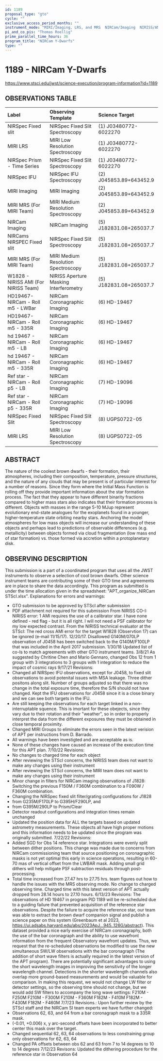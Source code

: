 ```yaml
---
id: 1189
proposal_type: "gto"
cycle: ""
exclusive_access_period_months: ""
instrument_mode: "MIRI/Imaging, LRS, and MRS  NIRCam/Imaging  NIRISS/AMI  NIRSpec/IFU and FS"
pi_and_co_pis: "Thomas Roellig"
prime_parallel_time_hours: 36
program_title: "NIRCam Y-Dwarfs"
type: ""
---
```

# 1189 - NIRCam Y-Dwarfs
https://www.stsci.edu/jwst/science-execution/program-information?id=1189
## OBSERVATIONS TABLE
| Label                                   | Observing Template                     | Science Target             |
| :-------------------------------------- | :------------------------------------- | :------------------------- |
| NIRSpec Fixed slit                      | NIRSpec Fixed Slit Spectroscopy        | (1) J03480772-6022270      |
| MIRI LRS                                | MIRI Low Resolution Spectroscopy       | (1) J03480772-6022270      |
| NIRSpec Prism - Time Series             | NIRSpec Fixed Slit Spectroscopy        | (1) J03480772-6022270      |
| NIRSpec IFU                             | NIRSpec IFU Spectroscopy               | (2) J045853.89+643452.9    |
| MIRI Imaging                            | MIRI Imaging                           | (2) J045853.89+643452.9    |
| MIRI MRS (For MIRI Team)                | MIRI Medium Resolution Spectroscopy    | (2) J045853.89+643452.9    |
| NIRCam Imaging                          | NIRCam Imaging                         | (5) J182831.08+265037.7    |
| NIRCams NIRSPEC Fixed slit              | NIRSpec Fixed Slit Spectroscopy        | (5) J182831.08+265037.7    |
| MIRI MRS (For MIRI Team)                | MIRI Medium Resolution Spectroscopy    | (5) J182831.08+265037.7    |
| W1828 - NIRISS AMI (For NIRISS Team)    | NIRISS Aperture Masking Interferometry | (5) J182831.08+265037.7    |
| HD19467- NIRCam - Roll m5 - LWBar       | NIRCam Coronagraphic Imaging           | (6) HD-19467               |
| HD19467- NIRCam - Roll m5 - 335R        | NIRCam Coronagraphic Imaging           | (6) HD-19467               |
| hd 19467 - NIRCam - Roll m5 - LB        | NIRCam Coronagraphic Imaging           | (6) HD-19467               |
| hd 19467 - NIRCam - Roll m5 - 335R      | NIRCam Coronagraphic Imaging           | (6) HD-19467               |
| Ref star - NIRCam - Roll p5 - LB        | NIRCam Coronagraphic Imaging           | (7) HD-19096               |
| Ref star - NIRCam - Roll p5 - 335R      | NIRCam Coronagraphic Imaging           | (7) HD-19096               |
| NIRSpec Fixed Slit                     | NIRSpec Fixed Slit Spectroscopy        | (8) UGPS0722-05            |
| MIRI LRS                                | MIRI Low Resolution Spectroscopy       | (8) UGPS0722-05            |

## ABSTRACT

The nature of the coolest brown dwarfs - their formation, their atmospheres, including their composition, temperature, pressure structures, and the nature of any clouds that may be present is of particular interest for a number of reasons. Since they form where the Initial Mass Function is rolling off they provide important information about the star formation process. The fact that they appear to have different binarity fractions compared to higher mass stars also indicates that their formation process is different. Objects with masses in the range 5-10 MJup represent evolutionary end-state analogues for the exoplanets found in a younger, higher-temperature state orbiting nearby stars. Anchoring the model atmospheres for low mass objects will increase our understanding of these objects and perhaps lead to predictions of observable differences (e.g. metallicity) between objects formed via cloud fragmentation (low mass end of star formation) vs. those formed via accretion within a protoplanetary disk.

## OBSERVING DESCRIPTION

This submission is a part of a coordinated program that uses all the JWST instruments to observe a selection of cool brown dwarfs. Other science instrument teams are contributing some of their GTO time and agreements are in place to share the data accordingly.
This program as submitted is under the time allocation given in the spreadsheet: "APT_organize_NIRCam STScI.xlsx".
Explanations for errors and warnings:
- GTO submission to be approved by STScI after submission
- PDF attachment not required for this submission
From NIRISS CO-I:
NIRISS error: 1 AMI requires the use of a calibrator star. I have none defined - red flag - but it is all right. I will not need a PSF calibrator for my low expected contrast.
From the NIRISS technical evaluator at the STScI: The red cross AMI error for the target W1828 (Observtion 17) can be ignored (e-mail 11/15/17).
12/20/17. Disallowed G140M/070LP observation of J0458 has been switched back to the G140M/F100LP that was included in the April 2017 submission.
1/30/18 Updated list of co-Is to match agreements with other GTO instrument teams.
3/8/21 As suggested by Chritine Chen and Mario Gennaro, changed Obs 12 from 1 group with 3 integrations to 3 groups with 1 integration to reduce the impact of cosmic rays
9/17/21 Revisions:
- Changed all NIRSpec IFU observations, except for J0458, to fixed slit observations to avoid potenital issues with MSA leakage. Three dither positons along slit. Number of groups adjusted so that there was no change in the total exposure time, therefore the S/N should not have changed.
Kept the IFU observations for J0458 since it is a close binary and we can see both targets in the IFU.
- Are still keeping the observations for each target linked in a non-interruptable squence. This is imortant for these obejects, since they vary due to their rotation and their "weather", so in order to properly interpret the data from the different exposures they must be obtained in close temporal proximity.
- Changed MIRI Groups to eliminate the errors seen in the latest verision of APT per instructions from D. Barrado.
- All warnings have been investigted and are acceptable as is.
- None of these changes have caused an increase of the execution time for this APT plan.
7/10/22 Revisions:
- No changes to charged time for each object
- After reviewing the STScI concerns, the NIRISS team does not want to make any changes using their instrument
- After reviewing the STScI concerns, the MIRI team does not want to make any changes using their instrument
- Minor change in filters for NIRCam imaging observations of J1828: Switching the previous F150M / F360M combination to a F090W / F360M combination.
- Changing the NIRSpec fixed slit filter/grating configurations for J1828
- from G235M/F170LP to G395H/F290LP, and
- from G395M/290LP to Prism/Clear
- Detector readout configurations and integration times remain unchanged
- Updated the position data for ALL the targets based on updated astrometry measurements. These objects all have high proper motions and this information needs to be updated since the program was originally submitted.
7/22/22 Revisions:
- Added SGD for Obs 14 reference star. Integrations were evenly split between dither positions. This change was made due to concerns from NIRCam commissioning team that source positioning on coronagraphic masks is not yet optimal this early in science operations, resulting in 60-70 mas of vertical offset from the LWBAR mask. Adding small grid dithers will help mitigate PSF subtraction residuals through post-processing.
- Total time increased from 27.47 hrs to 27.75 hrs.
team figures out how to handle the issues with the MRS observing mode. No change to charged observing time. Charged time with this latest version of APT actually dropped from 28.14 hours to 27.10 hours.
6/13/23 Revisions:
The observations of HD 19467 in program PID 1189 will be re-scheduled due to a guiding failure that prevented acquisition of the reference star observations. Despite the failure to acquire the reference star, our team was able to extract the brown dwarf companion signal and publish a science paper on this system (Greenbaum et al 2023, https://ui.adsabs.harvard.edu/abs/2023ApJ...945..126G/abstract). This dataset provided a nice early exercise of NIRCam coronagraphy, both the use of the bar coronagraph and the ability to use wavefront information from the frequent Observatory wavefront updates.
Thus, we request that the re-scheduled observations be modified to use the new simultaneous SW/LW observations with the bar coronagraph (The addition of short wave filters is actually required in the latest version of the APT program). There are potentially significant advantages to using the short wavelength images in improving the sensitivity of the longer wavelength channel. Detections in the shorter wavelength channels also overlap more ground-based measurements and would be valuable for comparison. In making this request, we would not change LW filter or detector settings, so the observing time should not change, but we would add SW filters to accompany the long wave settings:
F210M - F250M
F210M - F300M
F210M - F360M
F182M - F410M
F182M - F430M
F182M - F460M
7/7/23 Revisions.:
Upon further review by the STScI staff and the NIRCam SI team experts we have further changed:
- Observations 62, 63, and 64 from a bar coronagraph mask to a 335R mask.
- (-0.01, +0.006) x, y arc-second offsets have been incorporated to better center this mask over the target.
- Changed sequential 62, 63, 64 observations to less constraining group only observations for 62, 63, 64
- Changed PA offsets between obs 62 and 63 from 7 to 14 degrees to 10 to 14 degrees
7/12/23 Revisons:
Updated the dithering procedure for the reference star in Observation 64